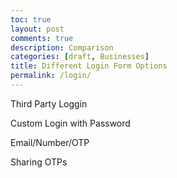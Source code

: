 ```yaml
---
toc: true
layout: post
comments: true
description: Comparison
categories: [draft, Businesses]
title: Different Login Form Options
permalink: /login/
---
```


Third Party Loggin

Custom Login with Password

Email/Number/OTP

Sharing OTPs